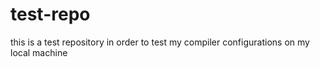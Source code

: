 # test-repo
this is a test repository in order to test my compiler configurations on my local machine 
